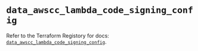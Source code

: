 # `data_awscc_lambda_code_signing_config`

Refer to the Terraform Registory for docs: [`data_awscc_lambda_code_signing_config`](https://registry.terraform.io/providers/hashicorp/awscc/0.70.0/docs/data-sources/lambda_code_signing_config).
